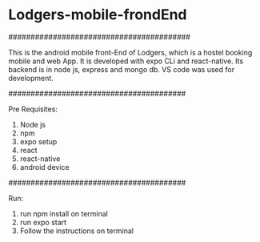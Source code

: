 # Lodgers-mobile-frondEnd

#########################################

This is the android mobile front-End of Lodgers, which is a hostel booking mobile and web App. It is developed with expo CLi and react-native. Its backend is in node js, 
express and mongo db. VS code was used for development.


########################################

Pre Requisites:
1. Node js
2. npm
3. expo setup
4. react
5. react-native
6. android device


########################################

Run:
1. run npm install on terminal
2. run expo start
3. Follow the instructions on terminal
